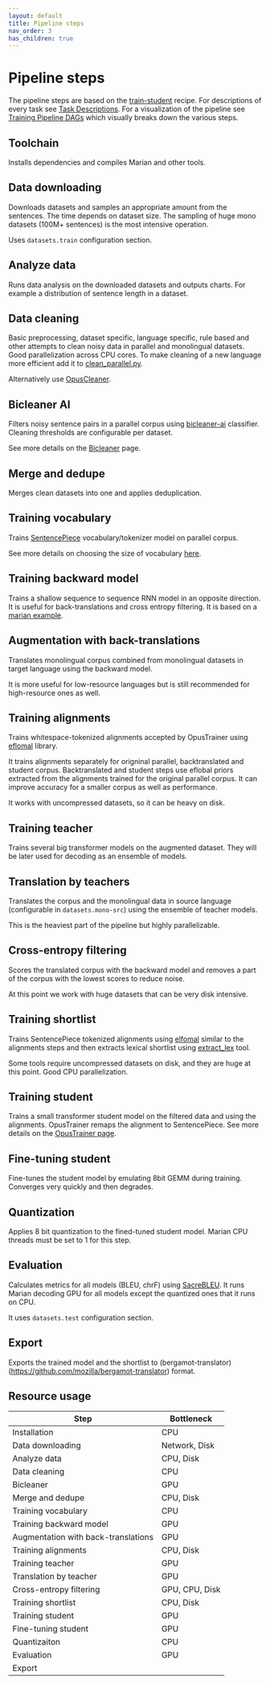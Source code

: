 ```yaml
---
layout: default
title: Pipeline steps
nav_order: 3
has_children: true
---
```


# Pipeline steps

The pipeline steps are based on the [train-student](https://github.com/browsermt/students/tree/master/train-student)
recipe. For descriptions of every task see [Task Descriptions](./task-descriptions.md). For a visualization of the pipeline see [Training Pipeline DAGs](https://docs.google.com/presentation/d/1HkypImI_hbA3n1ljU57ZPAzW8PuQqdv2wrXqj688KtQ/edit?slide=id.g3421e8f521e_1_419#slide=id.g3421e8f521e_1_419) which visually breaks down the various steps.

## Toolchain

Installs dependencies and compiles Marian and other tools.

## Data downloading

Downloads datasets and samples an appropriate amount from the sentences. The time
depends on dataset size. The sampling of huge mono datasets (100M+ sentences) is the most intensive operation.

Uses `datasets.train` configuration section.

## Analyze data

Runs data analysis on the downloaded datasets and outputs charts.
For example a distribution of sentence length in a dataset.

## Data cleaning

Basic preprocessing, dataset specific, language specific, rule based and other attempts to clean noisy data in parallel
and monolingual datasets.
Good parallelization across CPU cores. To make cleaning of a new language more efficient add it
to [clean_parallel.py](https://github.com/mozilla/translations/tree/main/pipeline/clean/tools/clean_parallel.py).

Alternatively use [OpusCleaner](../data-and-cleaning/index.md#opuscleaner).

## Bicleaner AI

Filters noisy sentence pairs in a parallel corpus using [bicleaner-ai](https://github.com/bitextor/bicleaner-ai)
classifier.
Cleaning thresholds are configurable per dataset.

See more details on the [Bicleaner](../data-and-cleaning/bicleaner.md) page.

## Merge and dedupe

Merges clean datasets into one and applies deduplication.

## Training vocabulary

Trains [SentencePiece](https://github.com/google/sentencepiece) vocabulary/tokenizer model on parallel corpus.

See more details on choosing the size of vocabulary [here](vocab-size.md).

## Training backward model

Trains a shallow sequence to sequence RNN model in an opposite direction. It is useful for back-translations and cross
entropy filtering.
It is based on
a [marian example](https://github.com/marian-nmt/marian-examples/tree/master/training-basics-sentencepiece).

## Augmentation with back-translations

Translates monolingual corpus combined from monolingual datasets in target language using the backward model.

It is more useful for low-resource languages but is still recommended for high-resource ones as well.

## Training alignments

Trains whitespace-tokenized alignments accepted by OpusTrainer using [eflomal](https://github.com/robertostling/eflomal)
library.

It trains alignments separately for origninal parallel, backtranslated and student corpus.
Backtranslated and student steps use eflobal priors extracted from the alignments trained for the original parallel
corpus.
It can improve accuracy for a smaller corpus as well as performance.

It works with uncompressed datasets, so it can be heavy on disk.

## Training teacher

Trains several big transformer models on the augmented dataset. They will be later used for decoding as an ensemble of
models.

## Translation by teachers

Translates the corpus and the monolingual data in source language (configurable in `datasets.mono-src`) using the
ensemble of teacher models.

This is the heaviest part of the pipeline but highly parallelizable.

## Cross-entropy filtering

Scores the translated corpus with the backward model and removes a part of the corpus with the lowest scores to reduce
noise.

At this point we work with huge datasets that can be very disk intensive.

## Training shortlist

Trains SentencePiece tokenized alignments using [elfomal](https://github.com/robertostling/eflomal) similar to the
alignments steps and then
extracts lexical shortlist using [extract_lex](https://github.com/marian-nmt/extract-lex) tool.

Some tools require uncompressed datasets on disk, and they are huge at this point. Good CPU parallelization.

## Training student

Trains a small transformer student model on the filtered data and using the alignments.
OpusTrainer remaps the alignment to SentencePiece. See more details on the [OpusTrainer page](opus-trainer.md).

## Fine-tuning student

Fine-tunes the student model by emulating 8bit GEMM during training.
Converges very quickly and then degrades.

## Quantization

Applies 8 bit quantization to the fined-tuned student model.
Marian CPU threads must be set to 1 for this step.

## Evaluation

Calculates metrics for all models (BLEU, chrF) using [SacreBLEU](https://github.com/mjpost/sacrebleu).
It runs Marian decoding GPU for all models except the quantized ones that it runs on CPU.

It uses `datasets.test` configuration section.

## Export

Exports the trained model and the shortlist to (bergamot-translator)(https://github.com/mozilla/bergamot-translator)
format.

## Resource usage

 Step                                | Bottleneck     
-------------------------------------|----------------
 Installation                        | CPU            
 Data downloading                    | Network, Disk  
 Analyze data                        | CPU, Disk      
 Data cleaning                       | CPU            
 Bicleaner                           | GPU            
 Merge and dedupe                    | CPU, Disk      
 Training vocabulary                 | CPU            
 Training backward model             | GPU            
 Augmentation with back-translations | GPU            
 Training alignments                 | CPU, Disk      
 Training teacher                    | GPU            
 Translation by teacher              | GPU            
 Cross-entropy filtering             | GPU, CPU, Disk 
 Training shortlist                  | CPU, Disk      
 Training student                    | GPU            
 Fine-tuning student                 | GPU            
 Quantizaiton                        | CPU            
 Evaluation                          | GPU            
 Export                              |                                                                 
